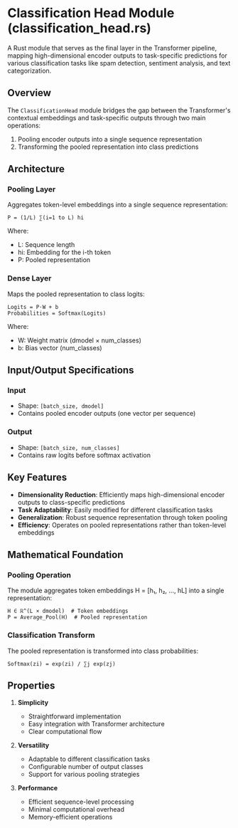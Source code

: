 # Classification Head Module (classification_head.rs)

A Rust module that serves as the final layer in the Transformer pipeline, mapping high-dimensional encoder outputs to task-specific predictions for various classification tasks like spam detection, sentiment analysis, and text categorization.

## Overview

The `ClassificationHead` module bridges the gap between the Transformer's contextual embeddings and task-specific outputs through two main operations:

1. Pooling encoder outputs into a single sequence representation
2. Transforming the pooled representation into class predictions

## Architecture

### Pooling Layer

Aggregates token-level embeddings into a single sequence representation:

```
P = (1/L) ∑(i=1 to L) hi
```

Where:

- L: Sequence length
- hi: Embedding for the i-th token
- P: Pooled representation

### Dense Layer

Maps the pooled representation to class logits:

```
Logits = P·W + b
Probabilities = Softmax(Logits)
```

Where:

- W: Weight matrix (dmodel × num_classes)
- b: Bias vector (num_classes)

## Input/Output Specifications

### Input

- Shape: `[batch_size, dmodel]`
- Contains pooled encoder outputs (one vector per sequence)

### Output

- Shape: `[batch_size, num_classes]`
- Contains raw logits before softmax activation

## Key Features

- **Dimensionality Reduction**: Efficiently maps high-dimensional encoder outputs to class-specific predictions
- **Task Adaptability**: Easily modified for different classification tasks
- **Generalization**: Robust sequence representation through token pooling
- **Efficiency**: Operates on pooled representations rather than token-level embeddings

## Mathematical Foundation

### Pooling Operation

The module aggregates token embeddings H = [h₁, h₂, ..., hL] into a single representation:

```
H ∈ ℝ^(L × dmodel)  # Token embeddings
P = Average_Pool(H)  # Pooled representation
```

### Classification Transform

The pooled representation is transformed into class probabilities:

```
Softmax(zi) = exp(zi) / ∑j exp(zj)
```

## Properties

1. **Simplicity**

   - Straightforward implementation
   - Easy integration with Transformer architecture
   - Clear computational flow

2. **Versatility**

   - Adaptable to different classification tasks
   - Configurable number of output classes
   - Support for various pooling strategies

3. **Performance**
   - Efficient sequence-level processing
   - Minimal computational overhead
   - Memory-efficient operations
